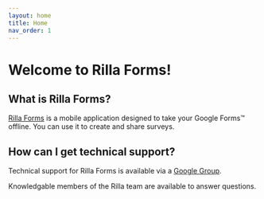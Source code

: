 ```yaml
---
layout: home
title: Home
nav_order: 1
---
```


# Welcome to Rilla Forms!

## What is Rilla Forms?
[Rilla Forms](http://rillaforms.com) is a mobile application designed to take your Google Forms™ offline. You can use it to create and share surveys.

## How can I get technical support?
Technical support for Rilla Forms is available via a [Google Group](https://groups.google.com/g/rilla-forms).

Knowledgable members of the Rilla team are available to answer questions.
